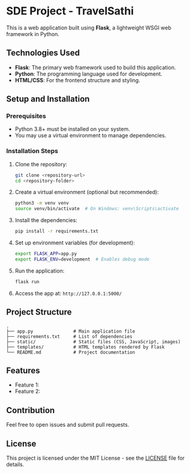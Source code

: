 
# SDE Project - TravelSathi 

This is a web application built using **Flask**, a lightweight WSGI web framework in Python.

## Technologies Used

- **Flask**: The primary web framework used to build this application.
- **Python**: The programming language used for development.
- **HTML/CSS**: For the frontend structure and styling.

## Setup and Installation

### Prerequisites

- Python 3.8+ must be installed on your system.
- You may use a virtual environment to manage dependencies.

### Installation Steps

1. Clone the repository:
   ```bash
   git clone <repository-url>
   cd <repository-folder>
   ```

2. Create a virtual environment (optional but recommended):
   ```bash
   python3 -m venv venv
   source venv/bin/activate  # On Windows: venv\Scripts\activate
   ```

3. Install the dependencies:
   ```bash
   pip install -r requirements.txt
   ```

4. Set up environment variables (for development):
   ```bash
   export FLASK_APP=app.py
   export FLASK_ENV=development  # Enables debug mode
   ```

5. Run the application:
   ```bash
   flask run
   ```

6. Access the app at: `http://127.0.0.1:5000/`

## Project Structure

```
.
├── app.py               # Main application file
├── requirements.txt     # List of dependencies
├── static/              # Static files (CSS, JavaScript, images)
├── templates/           # HTML templates rendered by Flask
└── README.md            # Project documentation
```

## Features

- Feature 1: 
- Feature 2: 

## Contribution

Feel free to open issues and submit pull requests.

## License

This project is licensed under the MIT License - see the [LICENSE](LICENSE) file for details.

